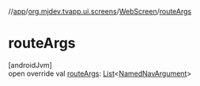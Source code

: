 //[app](../../../index.md)/[org.mjdev.tvapp.ui.screens](../index.md)/[WebScreen](index.md)/[routeArgs](route-args.md)

# routeArgs

[androidJvm]\
open override val [routeArgs](route-args.md): [List](https://kotlinlang.org/api/latest/jvm/stdlib/kotlin.collections/-list/index.html)&lt;[NamedNavArgument](https://developer.android.com/reference/kotlin/androidx/navigation/NamedNavArgument.html)&gt;
